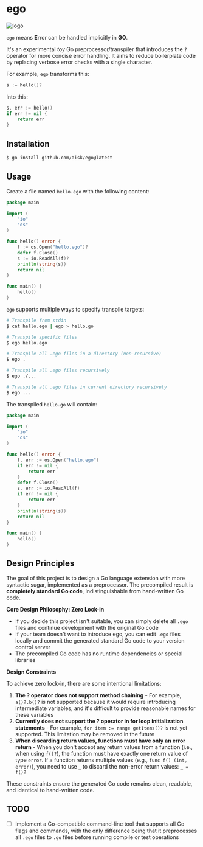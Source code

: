 # ego 

![logo](https://dev-to-uploads.s3.amazonaws.com/uploads/articles/tszc13irysyrnvg34lzp.png)

`ego` means **E**rror can be handled implicitly in **GO**.

It's an experimental *toy* Go preprocessor/transpiler that introduces the `?` operator for more concise error handling. It aims to reduce boilerplate code by replacing verbose error checks with a single character.

For example, `ego` transforms this:

```go
s := hello()?
```

Into this:

```go
s, err := hello()
if err != nil {
    return err
}
```

## Installation

```sh
$ go install github.com/aisk/ego@latest
```

## Usage

Create a file named `hello.ego` with the following content:

```go
package main

import (
	"io"
	"os"
)

func hello() error {
	f := os.Open("hello.ego")?
	defer f.Close()
	s := io.ReadAll(f)?
	println(string(s))
	return nil
}

func main() {
	hello()
}
```

`ego` supports multiple ways to specify transpile targets:

```sh
# Transpile from stdin
$ cat hello.ego | ego > hello.go

# Transpile specific files
$ ego hello.ego

# Transpile all .ego files in a directory (non-recursive)
$ ego .

# Transpile all .ego files recursively
$ ego ./...

# Transpile all .ego files in current directory recursively
$ ego ...
```

The transpiled `hello.go` will contain:

```go
package main

import (
	"io"
	"os"
)

func hello() error {
	f, err := os.Open("hello.ego")
	if err != nil {
		return err
	}
	defer f.Close()
	s, err := io.ReadAll(f)
	if err != nil {
		return err
	}
	println(string(s))
	return nil
}

func main() {
	hello()
}

```

## Design Principles

The goal of this project is to design a Go language extension with more syntactic sugar, implemented as a preprocessor. The precompiled result is **completely standard Go code**, indistinguishable from hand-written Go code.

**Core Design Philosophy: Zero Lock-in**

- If you decide this project isn't suitable, you can simply delete all `.ego` files and continue development with the original Go code
- If your team doesn't want to introduce ego, you can edit `.ego` files locally and commit the generated standard Go code to your version control server
- The precompiled Go code has no runtime dependencies or special libraries

**Design Constraints**

To achieve zero lock-in, there are some intentional limitations:

1. **The ? operator does not support method chaining** - For example, `a()?.b()?` is not supported because it would require introducing intermediate variables, and it's difficult to provide reasonable names for these variables
2. **Currently does not support the ? operator in for loop initialization statements** - For example, `for item := range getItems()?` is not yet supported. This limitation may be removed in the future
3. **When discarding return values, functions must have only an error return** - When you don't accept any return values from a function (i.e., when using `f()?`), the function must have exactly one return value of type `error`. If a function returns multiple values (e.g., `func f() (int, error)`), you need to use `_` to discard the non-error return values: `_ = f()?`

These constraints ensure the generated Go code remains clean, readable, and identical to hand-written code.

## TODO

- [ ] Implement a Go-compatible command-line tool that supports all Go flags and commands, with the only difference being that it preprocesses all `.ego` files to `.go` files before running compile or test operations
